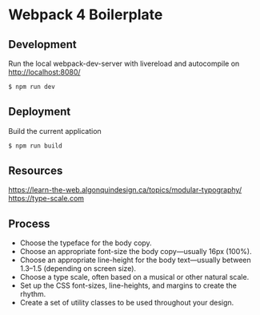 Webpack 4 Boilerplate
===========

## Development
Run the local webpack-dev-server with livereload and autocompile on [http://localhost:8080/](http://localhost:8080/)
```sh
$ npm run dev
```
## Deployment
Build the current application
```sh
$ npm run build
```

## Resources

https://learn-the-web.algonquindesign.ca/topics/modular-typography/
https://type-scale.com

## Process

* Choose the typeface for the body copy.
* Choose an appropriate font-size the body copy—usually 16px (100%).
* Choose an appropriate line-height for the body text—usually between 1.3–1.5 (depending on screen size).
* Choose a type scale, often based on a musical or other natural scale.
* Set up the CSS font-sizes, line-heights, and margins to create the rhythm.
* Create a set of utility classes to be used throughout your design.